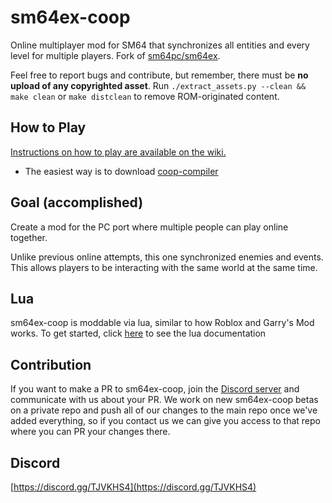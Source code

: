 # sm64ex-coop
Online multiplayer mod for SM64 that synchronizes all entities and every level for multiple players. Fork of [sm64pc/sm64ex](https://github.com/sm64pc/sm64ex). 

Feel free to report bugs and contribute, but remember, there must be **no upload of any copyrighted asset**. 
Run `./extract_assets.py --clean && make clean` or `make distclean` to remove ROM-originated content.

## How to Play

[Instructions on how to play are available on the wiki.](https://github.com/djoslin0/sm64ex-coop/wiki/How-to-Play)

- The easiest way is to download [coop-compiler](https://github.com/coop-compiler/coop-compiler/releases/latest/download/coop-compiler.exe)

## Goal (accomplished)
Create a mod for the PC port where multiple people can play online together.

Unlike previous online attempts, this one synchronized enemies and events. This allows players to be interacting with the same world at the same time.

## Lua
sm64ex-coop is moddable via lua, similar to how Roblox and Garry's Mod works. To get started, click [here](docs/lua/lua.md) to see the lua documentation

## Contribution
If you want to make a PR to sm64ex-coop, join the [Discord server](https://discord.gg/TJVKHS4) and communicate with us about your PR. We work on new sm64ex-coop betas on a private repo and push all of our changes to the main repo once we've added everything, so if you contact us we can give you access to that repo where you can PR your changes there.

## Discord
[https://discord.gg/TJVKHS4](https://discord.gg/TJVKHS4)

